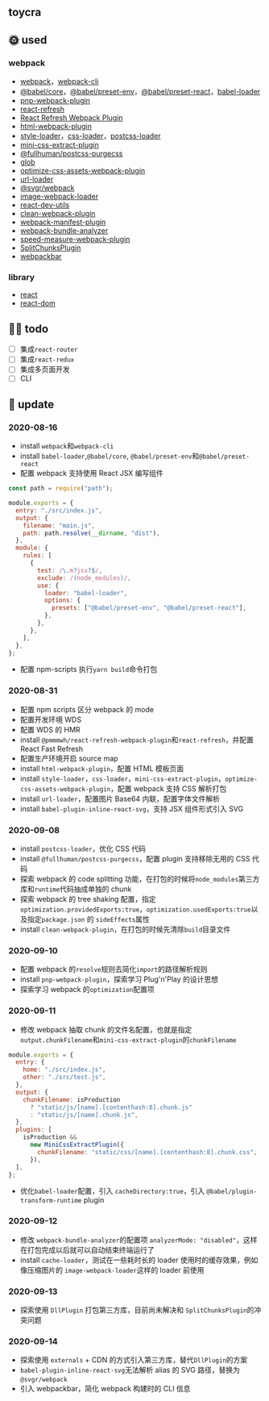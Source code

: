 ## toycra

## 🌞 used

### webpack

- [webpack](https://github.com/webpack/webpack)，[webpack-cli](https://github.com/webpack/webpack-cli)
- [@babel/core](https://babeljs.io/docs/en/core-packages)，[@babel/preset-env](https://babeljs.io/docs/en/babel-preset-env)，[@babel/preset-react](https://babeljs.io/docs/en/babel-preset-react)，[babel-loader](https://webpack.js.org/loaders/babel-loader/)
- [pnp-webpack-plugin](https://github.com/arcanis/pnp-webpack-plugin)
- [react-refresh](https://www.npmjs.com/package/react-refresh)
- [React Refresh Webpack Plugin](https://github.com/pmmmwh/react-refresh-webpack-plugin/#react-refresh-webpack-plugin)
- [html-webpack-plugin](https://github.com/jantimon/html-webpack-plugin)
- [style-loader](https://github.com/webpack-contrib/style-loader)，[css-loader](https://github.com/webpack-contrib/css-loader)，[postcss-loader](https://github.com/webpack-contrib/postcss-loader)
- [mini-css-extract-plugin](https://github.com/webpack-contrib/mini-css-extract-plugin)
- [@fullhuman/postcss-purgecss](https://github.com/FullHuman/purgecss/tree/master/packages/postcss-purgecss)
- [glob](https://github.com/isaacs/node-glob#readme)
- [optimize-css-assets-webpack-plugin](https://github.com/NMFR/optimize-css-assets-webpack-plugin)
- [url-loader](https://github.com/webpack-contrib/url-loader#options)
- [@svgr/webpack](https://github.com/gregberge/svgr/tree/master/packages/webpack)
- [image-webpack-loader](https://github.com/tcoopman/image-webpack-loader#image-webpack-loader)
- [react-dev-utils](https://github.com/facebook/create-react-app/tree/master/packages/react-dev-utils)
- [clean-webpack-plugin](https://github.com/johnagan/clean-webpack-plugin)
- [webpack-manifest-plugin](https://github.com/danethurber/webpack-manifest-plugin)
- [webpack-bundle-analyzer](https://github.com/webpack-contrib/webpack-bundle-analyzer)
- [speed-measure-webpack-plugin](https://github.com/stephencookdev/speed-measure-webpack-plugin)
- [SplitChunksPlugin](https://webpack.docschina.org/plugins/split-chunks-plugin/)
- [webpackbar](https://github.com/nuxt/webpackbar)

### library

- [react](https://github.com/facebook/react)
- [react-dom](https://github.com/facebook/react/tree/master/packages/react-dom)

## 👊🏻 todo

- [ ] 集成`react-router`
- [ ] 集成`react-redux`
- [ ] 集成多页面开发
- [ ] CLI

## 📅 update

### 2020-08-16

- install `webpack`和`webpack-cli`
- install `babel-loader`,`@babel/core`, `@babel/preset-env`和`@babel/preset-react`
- 配置 webpack 支持使用 React JSX 编写组件

```javascript
const path = require("path");

module.exports = {
  entry: "./src/index.js",
  output: {
    filename: "main.js",
    path: path.resolve(__dirname, "dist"),
  },
  module: {
    rules: [
      {
        test: /\.m?jsx?$/,
        exclude: /(node_modules)/,
        use: {
          loader: "babel-loader",
          options: {
            presets: ["@babel/preset-env", "@babel/preset-react"],
          },
        },
      },
    ],
  },
};
```

- 配置 npm-scripts 执行`yarn build`命令打包

### 2020-08-31

- 配置 npm scripts 区分 webpack 的 mode
- 配置开发环境 WDS
- 配置 WDS 的 HMR
- install `@pmmmwh/react-refresh-webpack-plugin`和`react-refresh`，并配置 React Fast Refresh
- 配置生产环境开启 source map
- install `html-webpack-plugin`，配置 HTML 模板页面
- install `style-loader`，`css-loader`，`mini-css-extract-plugin`，`optimize-css-assets-webpack-plugin`，配置 webpack 支持 CSS 解析打包
- install `url-loader`，配置图片 Base64 内联，配置字体文件解析
- install `babel-plugin-inline-react-svg`，支持 JSX 组件形式引入 SVG

### 2020-09-08

- install `postcss-loader`，优化 CSS 代码
- install `@fullhuman/postcss-purgecss`，配置 plugin 支持移除无用的 CSS 代码
- 探索 webpack 的 code splitting 功能，在打包的时候将`node_modules`第三方库和`runtime`代码抽成单独的 chunk
- 探索 webpack 的 tree shaking 配置，指定`optimization.providedExports:true`，`optimization.usedExports:true`以及指定`package.json` 的 `sideEffects`属性
- install `clean-webpack-plugin`，在打包的时候先清除`build`目录文件

### 2020-09-10

- 配置 webpack 的`resolve`规则去简化`import`的路径解析规则
- install `pnp-webpack-plugin`，探索学习 Plug'n'Play 的设计思想
- 探索学习 webpack 的`optimization`配置项

### 2020-09-11

- 修改 webpack 抽取 chunk 的文件名配置，也就是指定`output.chunkFilename`和`mini-css-extract-plugin`的`chunkFilename`

```javascript
module.exports = {
  entry: {
    home: "./src/index.js",
    other: "./src/test.js",
  },
  output: {
    chunkFilename: isProduction
      ? "static/js/[name].[contenthash:8].chunk.js"
      : "static/js/[name].chunk.js",
  },
  plugins: [
    isProduction &&
      new MiniCssExtractPlugin({
        chunkFilename: "static/css/[name].[contenthash:8].chunk.css",
      }),
  ],
};
```

- 优化`babel-loader`配置，引入 `cacheDirectory:true`，引入 `@babel/plugin-transform-runtime` plugin

### 2020-09-12

- 修改 `webpack-bundle-analyzer`的配置项 `analyzerMode: "disabled"`，这样在打包完成以后就可以自动结束终端运行了
- install `cache-loader`，测试在一些耗时长的 loader 使用时的缓存效果，例如像压缩图片的 `image-webpack-loader`这样的 loader 前使用

### 2020-09-13

- 探索使用 `DllPlugin` 打包第三方库，目前尚未解决和 `SplitChunksPlugin`的冲突问题

### 2020-09-14

- 探索使用 `externals` + CDN 的方式引入第三方库，替代`DllPlugin`的方案
- `babel-plugin-inline-react-svg`无法解析 alias 的 SVG 路径，替换为`@svgr/webpack`
- 引入 webpackbar，简化 webpack 构建时的 CLI 信息
